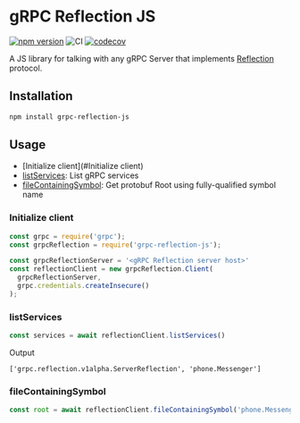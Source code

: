 # gRPC Reflection JS
[![npm version](https://badge.fury.io/js/grpc-reflection-js.svg)](https://badge.fury.io/js/grpc-reflection-js)
![CI](https://github.com/redhoyasa/grpc-reflection-js/workflows/CI/badge.svg)
[![codecov](https://codecov.io/gh/redhoyasa/grpc-reflection-js/branch/master/graph/badge.svg)](https://codecov.io/gh/redhoyasa/grpc-reflection-js)

A JS library for talking with any gRPC Server that implements [Reflection](https://github.com/grpc/grpc/blob/master/doc/server-reflection.md) protocol.

## Installation

```sh
npm install grpc-reflection-js
```

## Usage
- [Initialize client](#Initialize client)
- [listServices](#listServices): List gRPC services
- [fileContainingSymbol](#fileContainingSymbol): Get protobuf Root using fully-qualified symbol name


### Initialize client
```js
const grpc = require('grpc');
const grpcReflection = require('grpc-reflection-js');

const grpcReflectionServer = '<gRPC Reflection server host>'
const reflectionClient = new grpcReflection.Client(
  grpcReflectionServer,
  grpc.credentials.createInsecure()
);
```

### listServices
```js
const services = await reflectionClient.listServices()
```
Output
```text
['grpc.reflection.v1alpha.ServerReflection', 'phone.Messenger']
```

### fileContainingSymbol
```js
const root = await reflectionClient.fileContainingSymbol('phone.Messenger')
```
